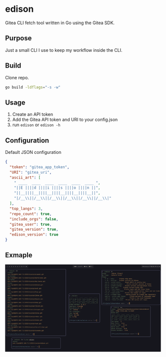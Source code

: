 # edison

Gitea CLI fetch tool written in Go using the Gitea SDK.

## Purpose
Just a small CLI I use to keep my workflow inside the CLI.

## Build
Clone repo.
```sh
go build -ldflags="-s -w"
```

## Usage
1. Create an API token
2. Add the Gitea API token and URI to your config.json
3. run `edison` or `edison -h`

## Configuration
Default JSON configuration
```json
{
  "token": "gitea_app_token",
  "URI": "gitea_uri",
  "ascii_art": [
    " ____  ____  ____  ____  ____  ____ ",
    "||E ||||d ||||i ||||s ||||o ||||n ||",
    "||__||||__||||__||||__||||__||||__||",
    "|/__\\||/__\\||/__\\||/__\\||/__\\||/__\\|"
  ],
  "top_langs": 3,
  "repo_count": true,
  "include_orgs": false,
  "gitea_user": true,
  "gitea_version": true,
  "edison_version": true
}
```

## Exmaple
![Example Image](example.png)
